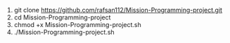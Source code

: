 1) git clone https://github.com/rafsan112/Mission-Programming-project.git
2) cd Mission-Programming-project
3) chmod +x Mission-Programming-project.sh
4) ./Mission-Programming-project.sh

